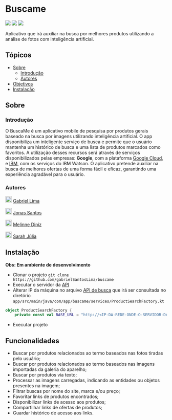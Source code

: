# Buscame
<p>
<img src="https://img.shields.io/github/stars/gabrielSantosLima/buscame">
<img src="https://img.shields.io/github/forks/gabrielSantosLima/buscame">
<img src="https://img.shields.io/github/issues/gabrielSantosLima/buscame">
</p>
<p>
  Aplicativo que irá auxiliar na busca por melhores produtos utilizando a análise de fotos com inteligência artificial. 
</p>

## Tópicos
- <a href="#sobre">Sobre</a>
  - <a href="#introdução">Introdução</a>
  - <a href="#autores">Autores</a>
- <a href="#funcionalidades">Objetivos</a>
- <a href="#instalação">Instalação</a>

## Sobre
### Introdução
O BuscaMe é um aplicativo mobile de pesquisa por produtos gerais baseado na busca por imagens utilizando inteligência artificial. O app disponibiliza um inteligente serviço de busca e permite que o usuário mantenha um histórico de busca e uma lista de produtos marcados como favoritos. A utilização desses recursos será através de serviços disponibilizados pelas empresas: **Google**, com a plataforma [Google Cloud](https://console.cloud.google.com/?hl=pt-BR), e [IBM](https://cloud.ibm.com/), com os serviços do IBM Watson. O aplicativo pretende auxiliar na busca de melhores ofertas de uma forma fácil e eficaz, garantindo uma experiência agradável para o usuário.

### Autores
<p>
  <img src="https://github.com/gabrielSantosLima.png" width=20 alt="Gabriel Lima">
  <a href="">Gabriel Lima</a>
</p>
<p>
  <img src="https://github.com/jonasjss.png" width=20 alt="Jonas Santos">
  <a href="">Jonas Santos</a>
</p>
<p>
  <img src="https://github.com/melinnediniz.png" width=20 alt="Melinne Diniz">
  <a href="">Melinne Diniz</a>
</p>
<p>
  <img src="https://github.com/sarahj315.png" width=20 alt="Sarah Júlia">
  <a href="">Sarah Júlia</a>
</p>

## Instalação

**Obs: Em ambiente de desenvolvimento**

- Clonar o projeto `git clone https://github.com/gabrielSantosLima/buscame`
- Executar o servidor da [API](https://github.com/gabrielSantosLima/buscame-api)
- Alterar IP da máquina no arquivo [API de busca](https://github.com/gabrielSantosLima/buscame-api) que irá ser consultada no diretório `app/src/main/java/com/app/buscame/services/ProductSearchFactory.kt`
```kotlin
object ProductSearchFactory {
    private const val BASE_URL = "http://<IP-DA-REDE-ONDE-O-SERVIDOR-DA-API-ESTÁ-EXECUTANDO>:8080/api/search/" // ex: 192.168.12.0
```
- Executar projeto

## Funcionalidades
- Buscar por produtos relacionados ao termo baseados nas fotos tiradas pelo usuário;
- Buscar por produtos relacionados ao termo baseados nas imagens importadas da galeria do aparelho;
- Buscar por produtos via texto;
- Processar as imagens carregadas, indicando as entidades ou objetos presentes na imagem;
- Filtrar buscas por nome do site, marca e/ou preço;
- Favoritar links de produtos encontrados;
- Disponibilizar links de acesso aos produtos;
- Compartilhar links de ofertas de produtos;
- Guardar histórico de acesso aos links.
